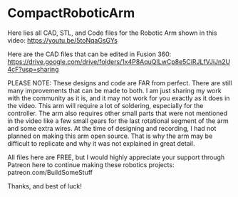 # CompactRoboticArm

Here lies all CAD, STL, and Code files for the Robotic Arm shown in this video: https://youtu.be/5toNqaGsGYs

Here are the CAD files that can be edited in Fusion 360: https://drive.google.com/drive/folders/1x4P8AquQILwCp8e5CiRJLfVJiJn2U4cF?usp=sharing

PLEASE NOTE: These designs and code are FAR from perfect. There are still many improvements that can be made to both. I am just sharing my work with the community as it is, and it may not work for you exactly as it does in the video. This arm will require a lot of soldering, especially for the controller. The arm also requires other small parts that were not mentioned in the video like a few small gears for the last rotational segment of the arm and some extra wires. At the time of designing and recording, I had not planned on making this arm open source. That is why the arm may be difficult to replicate and why it was not explained in great detail. 

All files here are FREE, but I would highly appreciate your support through Patreon here to continue making these robotics projects: patreon.com/BuildSomeStuff

Thanks, and best of luck!

